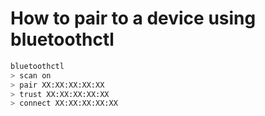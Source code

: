 # How to pair to a device using bluetoothctl

```sh
bluetoothctl
> scan on
> pair XX:XX:XX:XX:XX
> trust XX:XX:XX:XX:XX
> connect XX:XX:XX:XX:XX
```

